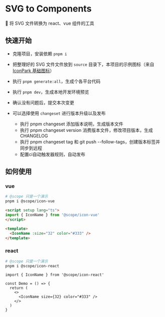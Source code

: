 # SVG to Components

🎯 将 SVG 文件转换为 react、vue 组件的工具

## 快速开始

- 克隆项目，安装依赖 `pnpm i`

- 把整理好的 SVG 文件文件放到 `source` 目录下，本项目的示例图标（来自[IconPark 基础图标](https://iconpark.oceanengine.com/official)）

- 执行 `pnpm generate:all`，生成个各平台代码

- 执行 `pnpm dev`，生成本地开发环境预览

- 确认没有问题后，提交本次变更

- 可以选择使用 `changeset` 进行版本升级以及发布
  - 执行 pnpm changeset 添加版本说明，生成版本文件
  - 执行 pnpm changeset version 消费版本文件，修改项目版本，生成 CHANGELOG
  - 执行 pnpm changeset tag 和 git push --follow-tags，创建版本标签并同步到远程
  - 配置ci自动触发器规则，自动发布

## 如何使用

### vue

```bash
# @scope 只是一个演示
pnpm i @scope/icon-vue
```

```html
<script setup lang="ts">
import { IconName } from '@scope/icon-vue'
</script>

<template>
  <IconName :size="32" color="#333" />
</template>
```

### react

```bash
# @scope 只是一个演示
pnpm i @scope/icon-react
```

```tsx
import { IconName } from '@scope/icon-react'

const Demo = () => {
  return (
    <>
      <IconName size={32} color="#333" />
    </>
  )
}
```
